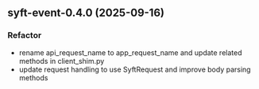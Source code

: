 ## syft-event-0.4.0 (2025-09-16)

### Refactor

- rename api_request_name to app_request_name and update related methods in client_shim.py
- update request handling to use SyftRequest and improve body parsing methods
